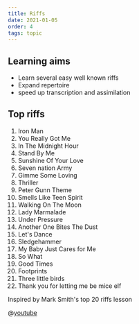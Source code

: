 ```yaml
---
title: Riffs
date: 2021-01-05
order: 4
tags: topic
---
```


## Learning aims

- Learn several easy well known riffs
- Expand repertoire
- speed up transcription and assimilation

## Top riffs

1. Iron Man
1. You Really Got Me
1. In The Midnight Hour
1. Stand By Me
1. Sunshine Of Your Love
1. Seven nation Army
1. Gimme Some Loving
1. Thriller
1. Peter Gunn Theme
1. Smells Like Teen Spirit
1. Walking On The Moon
1. Lady Marmalade
1. Under Pressure
1. Another One Bites The Dust
1. Let's Dance
1. Sledgehammer
1. My Baby Just Cares for Me
1. So What
1. Good Times
1. Footprints
1. Three little birds
1. Thank you for letting me be mice elf

Inspired by Mark Smith's top 20 riffs lesson

@[youtube](resOFVe2exc)

